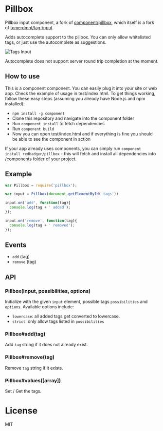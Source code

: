 # Pillbox

  Pillbox input component, a fork of [component/pillbox](https://github.com/component/pillbox), which itself is a fork of [tomerdmnt/tag-input](https://github.com/tomerdmnt/tag-input).

  Adds autocomplete support to the pillbox. You can only allow whitelisted tags, or just use the autocomplete as suggestions.


  ![Tags Input](https://raw.github.com/redbadger/pillbox/master/pillbox_demo.gif)

  Autocomplete does not support server round trip completion at the moment.

## How to use

This is a component component. You can easily plug it into your site or web app. Check the example of usage in test/index.html. To get things working, follow these easy steps (assuming you already have Node.js and npm installed):

* `npm install -g component`
* Clone this repository and navigate into the component folder
* Run `component install` to fetch dependencies
* Run `component build`
* Now you can open test/index.html and if everything is fine you should be able to see the component in action

If your app already uses components, you can simply run `component install redbadger/pillbox` - this will fetch and install all dependencies into /components folder of your project.

## Example

``` javascript
var Pillbox = require('pillbox');

var input = Pillbox(document.getElementById('tags'))

input.on('add', function(tag){
  console.log(tag + ' added');
});

input.on('remove', function(tag){
  console.log(tag + ' removed');
});
```

## Events

 - `add` (tag)
 - `remove` (tag)

## API

### Pillbox(input, possibilities, options)

  Initialize with the given `input` element, possible tags `possibilities` and `options`. Available options include:

  * `lowercase`: all added tags get converted to lowercase.
  * `strict`: only allow tags listed in `possibilities`

### Pillbox#add(tag)

  Add `tag` string if it does not already exist.

### Pillbox#remove(tag)

  Remove `tag` string if it exists.

### Pillbox#values([array])

  Set / Get the tags.

# License

  MIT
